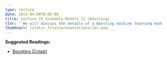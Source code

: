 ```yaml
---
type: lecture
date: 2023-04-06T8:00:00
title: Lecture 23 Ensemble Models II (Boosting)
tldr: " We will discuss the details of a Boosting machine learning model"
thumbnail: /static_files/presentations/lec.png
---
```

**Suggested Readings:**
- [Boosting (Colab)](https://colab.research.google.com/drive/11Iemj14MS7r7OcfkTiA-CaejS9NpznPq?usp=sharing)

